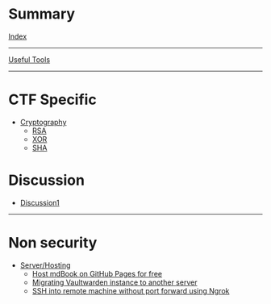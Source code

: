 # Summary

[Index](./index.md)

----

[Useful Tools](./tools.md)

----

# CTF Specific

- [Cryptography](./ctf/crypto/index.md)
	- [RSA](./ctf/crypto/rsa/index.md)
	- [XOR](./ctf/crypto/xor/index.md)
	- [SHA](./ctf/crypto/sha/index.md)


# Discussion

- [Discussion1]()

----

#  Non security

- [Server/Hosting]()
	- [Host mdBook on GitHub Pages for free]()
	- [Migrating Vaultwarden instance to another server]()
	- [SSH into remote machine without port forward using Ngrok]()